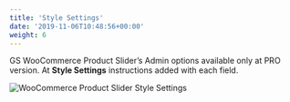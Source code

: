 ```yaml
---
title: 'Style Settings'
date: '2019-11-06T10:48:56+00:00'
weight: 6
---
```


GS WooCommerce Product Slider’s Admin options available only at PRO version. At **Style Settings** instructions added with each field.

![WooCommerce Product Slider Style Settings](../images/Woo_Product_style_Settings.png "WooCommerce Product Slider Style Settings")
